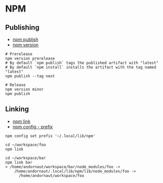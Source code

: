 # NPM

## Publishing

* [npm publish](https://docs.npmjs.com/cli/publish)
* [npm version](https://docs.npmjs.com/cli/version)

```
# Prerelease
npm version prerelease
# By default `npm publish` tags the published artifact with "latest"
# By default `npm install` installs the artifact with the tag named "latest"
npm publish --tag next

# Release
npm version minor
npm publish
```

## Linking

* [npm link](https://docs.npmjs.com/cli/link)
* [npm config - prefix](https://docs.npmjs.com/misc/config#prefix)

```
npm config set prefix '~/.local/lib/npm'

cd ~/workspace/foo
npm link

cd ~/workspace/bar
npm link bar
> /home/andornaut/workspace/bar/node_modules/foo ->
    /home/andornaut/.local/lib/npm/lib/node_modules/foo ->
      /home/andornaut/workspace/foo
```

